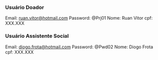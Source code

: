 ### Usuário Doador

Email: ruan.vitor@hotmail.com
Password: @Prj01
Nome: Ruan Vitor
cpf: XXX.XXX

### Usuário Assistente Social

Email: diogo.frota@hotmail.com
Password: @Pwd02
Nome: Diogo Frota
cpf: XXX.XXX
